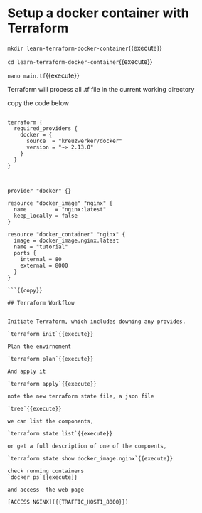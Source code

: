 # Setup a docker container with Terraform


`mkdir learn-terraform-docker-container`{{execute}}    

`cd learn-terraform-docker-container`{{execute}}   

`nano main.tf`{{execute}}   

Terraform will process all .tf file in the current working directory 

copy the code below
```

terraform {
  required_providers {
    docker = {
      source  = "kreuzwerker/docker"
      version = "~> 2.13.0"
    }
  }
}



provider "docker" {}

resource "docker_image" "nginx" {
  name         = "nginx:latest"
  keep_locally = false
}

resource "docker_container" "nginx" {
  image = docker_image.nginx.latest
  name = "tutorial"
  ports {
    internal = 80
    external = 8000
  }
}

```{{copy}}

## Terraform Workflow


Initiate Terraform, which includes downing any provides.

`terraform init`{{execute}}  

Plan the envirnoment

`terraform plan`{{execute}} 

And apply it

`terraform apply`{{execute}}    

note the new terraform state file, a json file

`tree`{{execute}}

we can list the components,

`terraform state list`{{execute}}

or get a full description of one of the compoents,

`terraform state show docker_image.nginx`{{execute}}

check running containers      
`docker ps`{{execute}}   

and access  the web page

[ACCESS NGINX]({{TRAFFIC_HOST1_8000}})




